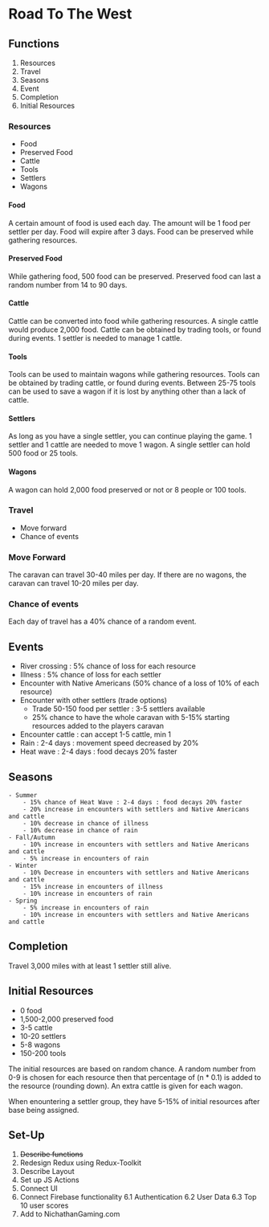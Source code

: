 # Road To The West

## Functions
1. Resources
2. Travel
3. Seasons
4. Event
5. Completion
6. Initial Resources

### Resources
- Food
- Preserved Food
- Cattle
- Tools
- Settlers
- Wagons

#### Food
A certain amount of food is used each day. The amount will be 1 food per settler per day. Food will expire after 3 days. Food can be preserved while gathering resources.

#### Preserved Food
While gathering food, 500 food can be preserved. Preserved food can last a random number from 14 to 90 days.

#### Cattle
Cattle can be converted into food while gathering resources. A single cattle would produce 2,000 food. Cattle can be obtained by trading tools, or found during events. 1 settler is needed to manage 1 cattle.

#### Tools
Tools can be used to maintain wagons while gathering resources. Tools can be obtained by trading cattle, or found during events. Between 25-75 tools can be used to save a wagon if it is lost by anything other than a lack of cattle.

#### Settlers
As long as you have a single settler, you can continue playing the game. 1 settler and 1 cattle are needed to move 1 wagon. A single settler can hold 500 food or 25 tools.

#### Wagons
A wagon can hold 2,000 food preserved or not or 8 people or 100 tools.

### Travel
- Move forward
- Chance of events

### Move Forward
The caravan can travel 30-40 miles per day. If there are no wagons, the caravan can travel 10-20 miles per day.

### Chance of events
Each day of travel has a 40% chance of a random event.

## Events
- River crossing : 5% chance of loss for each resource
- Illness : 5% chance of loss for each settler
- Encounter with Native Americans (50% chance of a loss of 10% of each resource)
- Encounter with other settlers (trade options)
    - Trade 50-150 food per settler : 3-5 settlers available
    - 25% chance to have the whole caravan with 5-15% starting resources added to the players caravan
- Encounter cattle : can accept 1-5 cattle, min 1
- Rain : 2-4 days : movement speed decreased by 20%
- Heat wave : 2-4 days : food decays 20% faster

## Seasons
    - Summer
        - 15% chance of Heat Wave : 2-4 days : food decays 20% faster
        - 20% increase in encounters with settlers and Native Americans and cattle
        - 10% decrease in chance of illness
        - 10% decrease in chance of rain
    - Fall/Autumn
        - 10% increase in encounters with settlers and Native Americans and cattle
        - 5% increase in encounters of rain 
    - Winter
        - 10% Decrease in encounters with settlers and Native Americans and cattle
        - 15% increase in encounters of illness
        - 10% increase in encounters of rain 
    - Spring
        - 5% increase in encounters of rain        
        - 10% increase in encounters with settlers and Native Americans and cattle

## Completion
Travel 3,000 miles with at least 1 settler still alive.

## Initial Resources
- 0 food
- 1,500-2,000 preserved food
- 3-5 cattle
- 10-20 settlers
- 5-8 wagons
- 150-200 tools

The initial resources are based on random chance. A random number from 0-9 is chosen for each resource then that percentage of (n * 0.1) is added to the resource (rounding down). An extra cattle is given for each wagon.

When enountering a settler group, they have 5-15% of initial resources after base being assigned.

## Set-Up

1. ~~Describe functions~~
2. Redesign Redux using Redux-Toolkit
3. Describe Layout
4. Set up JS Actions
5. Connect UI
6. Connect Firebase functionality
    6.1 Authentication
    6.2 User Data
    6.3 Top 10 user scores
7. Add to NichathanGaming.com
